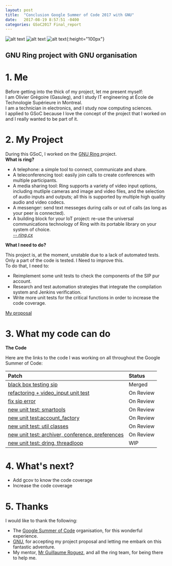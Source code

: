 ```yaml
---
layout: post
title:  "Conclusion Google Summer of Code 2017 with GNU"
date:   2017-08-19 8:57:51 -0400
categories: GSoC2017 Final_report
---
```




![alt text](https://developers.google.com/open-source/gsoc/resources/downloads/GSoC-icon-192.png "GSoC")
![alt text](https://upload.wikimedia.org/wikipedia/commons/thumb/8/83/The_GNU_logo.png/220px-The_GNU_logo.png "GNU")
![alt text](https://ring.cx/profiles/tatooine/themes/naboo/images/ring-bomor/tagline/logo-ring-tagline-EN-couleur.svg "Ring"){:height="100px"}<br>
## GNU Ring project with GNU organisation

# 1. Me

Before getting into the thick of my project, let me present myself: <br>
I am Olivier Grégoire (Gasuleg), and I study IT engineering at École de Technologie Supérieure in Montreal. <br>
I am a technician in electronics, and I study now computing sciences. <br>
I applied to GSoC because I love the concept of the project that I worked on and I really wanted to be part of it.

# 2. My Project

During this GSoC, I worked on the <a href="https://ring.cx/"> GNU Ring </a> project. <br>
<strong>What is ring?</strong><br>
* A telephone: a simple tool to connect, communicate and share.
* A teleconferencing tool: easily join calls to create conferences with multiple participants.
* A media sharing tool: Ring supports a variety of video input options, including mutliple cameras and image and video files, and the selection of audio inputs and outputs; all this is supported by multiple high quality audio and video codecs.
* A messenger: send text messeges during calls or out of calls (as long as your peer is connected).
* A building block for your IoT project: re-use the universal communications technology of Ring with its portable library on your system of choice. <br>
<a href="https://ring.cx/en/about/practical">-- <cite>ring.cx</cite> </a>

<strong>What I need to do?</strong><br>

This project is, at the moment, unstable due to a lack of automated tests. Only a part of the code is tested. I Need to improve this. <br>
To do that, I need to:
  * Reimplement some unit tests to check the components of the SIP pur account.
  * Research and test automation strategies that integrate the compilation system and Jenkins verification.
  * Write more unit tests for the critical functions in order to increase the code coverage.


<a href="https://github.com/Gasuleg/proposal-GNU/blob/master/proposalGNU.pdf">My proposal</a>

# 3. What my code can do

**The Code** <br>

Here are the links to the code I was working on all throughout the Google Summer of Code:


Patch | Status
:--- | :---
<a href="https://gerrit-ring.savoirfairelinux.com/#/c/7167/">black box testing sip </a> | Merged
<a href="https://gerrit-ring.savoirfairelinux.com/#/c/7708/2">refactoring + video_input unit test  </a> | On Review
<a href="https://gerrit-ring.savoirfairelinux.com/#/c/7710/1">fix sip error </a> | On Review
<a href="https://gerrit-ring.savoirfairelinux.com/#/c/7677/2">new unit test: smartools </a> | On Review
<a href="https://gerrit-ring.savoirfairelinux.com/#/c/7679/2">new unit test:account_factory </a> | On Review
<a href="https://gerrit-ring.savoirfairelinux.com/#/c/7680/2">new unit test: util classes </a> | On Review
<a href="https://gerrit-ring.savoirfairelinux.com/#/c/7681/2">new unit test: archiver, conference, preferences</a> | On Review
<a href="https://gerrit-ring.savoirfairelinux.com/#/c/7682/2">new unit test: dring, threadloop </a> | WIP

# 4. What's next?

- Add gcov to know the code coverage
- Increase the code coverage


# 5. Thanks

I would like to thank the following:<br>
- The <a href="https://summerofcode.withgoogle.com">Google Summer of Code</a> organisation, for this wonderful experience. <br>
- <a href="https://www.gnu.org">GNU</a>, for accepting my project proposal and letting me embark on this fantastic adventure. <br>
- My mentor, <a href="https://github.com/yomgui1">Mr Guillaume Roguez</a>, and all the ring team, for being there to help me.
